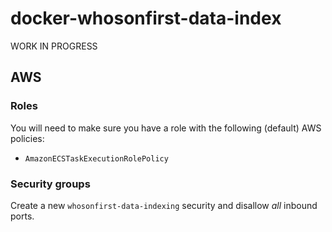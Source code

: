 # docker-whosonfirst-data-index

WORK IN PROGRESS

## AWS

### Roles

You will need to make sure you have a role with the following (default) AWS policies:

* `AmazonECSTaskExecutionRolePolicy`

### Security groups

Create a new `whosonfirst-data-indexing` security and disallow _all_ inbound ports.